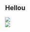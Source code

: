 ## Hellou 

<!-- &cache_seconds=1800 is for updating stats every 30 minutes -->

<img align="left" src="https://github-readme-stats.vercel.app/api?username=Piola-l&show_icons=true&theme=apprentice&rank_icon=github&line_height=28&custom_title=My%20GitHub%20Stats&card_height=450&cache_seconds=1800" />
<br /> 
<img align="left" src="https://github-readme-stats-piola-ls-projects.vercel.app/api/top-langs/?username=Piola-l&layout=compact&show_icons=true&theme=apprentice&custom_title=Langs%20I%20Use&card_height=450&cache_seconds=1800" />
